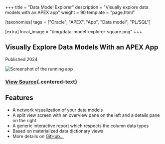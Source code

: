 +++
title = "Data Model Explorer"
description = "Visually explore data models with an APEX app"
weight = 90
template = "page.html"

[taxonomies]
tags = ["Oracle", "APEX", "App", "Data model", "PL/SQL"]

[extra]
local_image = "/img/data-model-explorer-square.png"
+++

## Visually Explore Data Models With an APEX App

Published 2024

![Screenshot of the running app](/img/data-model-explorer.png)

### [View Source](https://github.com/ogobrecht/data-model-explorer){.centered-text}

## Features

- A network visualization of your data models
- A split view screen with an overview pane on the left and a details pane
  on the right
- A generic interactive report which respects the column data types
- Based on materialized data dictionary views
- More details on [GitHub...](https://github.com/ogobrecht/data-model-explorer)
